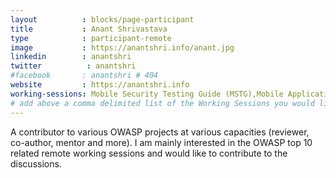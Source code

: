 ```yaml
---
layout          : blocks/page-participant
title           : Anant Shrivastava
type            : participant-remote
image           : https://anantshri.info/anant.jpg
linkedin        : anantshri
twitter          : anantshri
#facebook       : anantshri # 404
website         : https://anantshri.info
working-sessions: Mobile Security Testing Guide (MSTG),Mobile Application Security Verification Standard (MASVS),Data behind Owasp Top 10 2017,Owasp Top 10 2017
# add above a comma delimited list of the Working Sessions you would like to attend (use the session's title)
---
```


A contributor to various OWASP projects at various capacities (reviewer, co-author, mentor and more). I am mainly interested in the OWASP top 10 related remote working sessions and would like to contribute to the discussions.